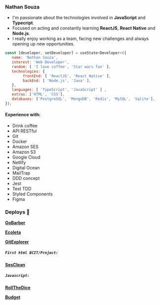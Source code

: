 ### Nathan Souza

<ul>
  <li> I'm passionate about the technologies involved in <b>JavaScript</b> and <b>Typecript</b>. </li>

  <li> Focused on acting and constantly learning <b>ReactJS</b>, <b>React Native</b> and <b>Node.js</b>. </li>

  <li> I really enjoy working as a team, facing new challenges and always opening up new opportunities. </li>
</ul>

```js
const [developer, setDeveloper] = useState<Developer>({
   name: 'Nathan Souza',
   interest: 'Web Developer',
   random: [ 'I love coffee', 'Star wars fan' ],   
   technologies: {
        frontEnd: [ 'ReactJS', 'React Native' ],
        backEnd: [ 'Node.js', 'Java' ],
   },
   languages: [ 'TypeScript', 'JavaScript' ] ,
   extras: ['HTML', 'CSS'],
   databases: ['PostgreSQL', 'MongoDB', 'Redis', 'MySQL', 'Sqlite'],
});
```


#### Experience with:
<ul>
  <li>Drink coffee</li>
  <li>API RESTful</li>
  <li>Git</li>
  <li>Docker</li>  
  <li>Amazon SES</li>
  <li>Amazon S3</li>
  <li>Google Cloud</li>
  <li>Netlify</li>
  <li>Digital Ocean</li>
  <li>MailTrap</li>
  <li>DDD concept</li> 
  <li>Jest</li>    
  <li>Test TDD</li>  
  <li>Styled Components</li>  
  <li>Figma</li>
</ul>


<h4 align="center">
  
  ### Deploys :rocket:
  
**[GoBarber][gobarber_site]**

**[Ecoleta][ecoleta_site]**

**[GitExplorer][gitexplorer_site]**


  ##### ```First html BCIT/Project:```
  
  **[SesClean][sesclean_site]**
  
  ##### ```Javascript:```
  
  **[RollTheDice][rolldice_site]**
  
  **[Budget][budget_site]**

</h4>

<!-- Website Links -->

[backend_site]: https://github.com/nathancsouza/ecoleta-web/
[gobarber_site]: https://gobarber.nathansouza.com/
[ecoleta_site]: https://ecoleta.nathansouza.com/
[gitexplorer_site]: https://gitexplorer.nathansouza.com/
[sesclean_site]: https://sesclean.nathansouza.com/
[rolldice_site]: http://rolldice.nathansouza.com/
[budget_site]: http://budget.nathansouza.com/

